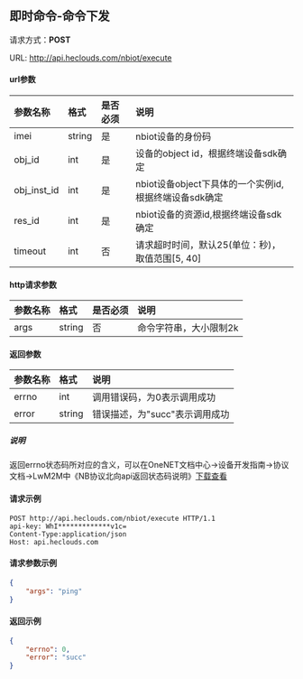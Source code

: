 ﻿即时命令-命令下发
---
请求方式：**POST**

URL: http://api.heclouds.com/nbiot/execute


#### url参数
参数名称 | 格式 | 是否必须 | 说明
:- | :- | :- | :- 
imei | string |是| nbiot设备的身份码
obj_id | int | 是 | 设备的object id，根据终端设备sdk确定
obj_inst_id | int | 是 | nbiot设备object下具体的一个实例id,根据终端设备sdk确定
res_id | int | 是 | nbiot设备的资源id,根据终端设备sdk确定
timeout | int | 否 | 请求超时时间，默认25(单位：秒)，取值范围[5, 40]

#### http请求参数
参数名称 | 格式 | 是否必须 | 说明
:- | :- | :- | :- 
args | string | 否 | 命令字符串，大小限制2k

#### 返回参数
参数名称 | 格式 | 说明
:- | :- | :- 
errno | int | 调用错误码，为0表示调用成功
error | string | 错误描述，为"succ"表示调用成功

##### 说明

返回errno状态码所对应的含义，可以在OneNET文档中心->设备开发指南->协议文档->LwM2M中《NB协议北向api返回状态码说明》[下载查看](/book/device-develop/multpro/sdk-doc-tool/doc.md)


#### 请求示例
```text
POST http://api.heclouds.com/nbiot/execute HTTP/1.1
api-key: WhI*************v1c=
Content-Type:application/json
Host: api.heclouds.com

```

#### 请求参数示例
```json
{
	"args": "ping"
}
```
#### 返回示例
```json
{
	"errno": 0,
	"error": "succ"
}
```
